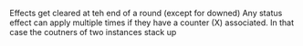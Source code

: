 Effects get cleared at teh end of a round (except for downed)
Any status effect can apply multiple times if they have a counter (X) associated. In that case the coutners of two instances stack up